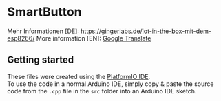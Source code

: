 # SmartButton
Mehr Informationen [DE]: https://gingerlabs.de/iot-in-the-box-mit-dem-esp8266/
More information [EN]: [Google Translate](https://translate.google.com/translate?hl=en&sl=de&tl=en&u=https%3A%2F%2Fgingerlabs.de%2Fiot-in-the-box-mit-dem-esp8266%2F)

## Getting started
These files were created using the [PlatformIO IDE](http://platformio.org/).  
To use the code in a normal Arduino IDE, simply copy & paste the source code from the `.cpp` file in the `src` folder into an Arduino IDE sketch.
